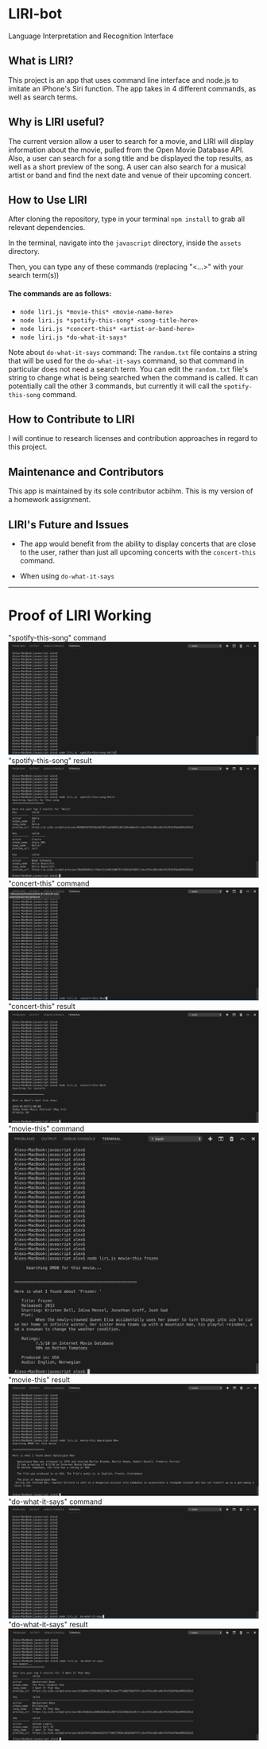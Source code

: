 # LIRI-bot

Language Interpretation and Recognition Interface

## What is LIRI?

This project is an app that uses command line interface and node.js to imitate an iPhone's Siri function. The app takes in 4 different commands, as well as search terms. 

## Why is LIRI useful?

The current version allow a user to search for a movie, and LIRI will display information about the movie, pulled from the Open Movie Database API. Also, a user can search for a song title and be displayed the top results, as well as a short preview of the song. A user can also search for a musical artist or band and find the next date and venue of their upcoming concert.

## How to Use LIRI

After cloning the repository, type in your terminal `npm install` to grab all relevant dependencies.

In the terminal, navigate into the `javascript` directory, inside the `assets` directory.

Then, you can type any of these commands (replacing "<...>" with your search term(s))

#### The commands are as follows: 
* `node liri.js *movie-this* <movie-name-here>`
* `node liri.js *spotify-this-song* <song-title-here>`
* `node liri.js *concert-this* <artist-or-band-here>`
* `node liri.js *do-what-it-says*`

Note about `do-what-it-says` command: The `random.txt` file contains a string that will be used for the `do-what-it-says` command, so that command in particular does not need a search term. You can edit the `random.txt` file's string to change what is being searched when the command is called. It can potentially call the other 3 commands, but currently it will call the `spotify-this-song` command.

## How to Contribute to LIRI

I will continue to research licenses and contribution approaches in regard to this project.

## Maintenance and Contributors

This app is maintained by its sole contributor acbihm. This is my version of a homework assignment. 

## LIRI's Future and Issues

* The app would benefit from the ability to display concerts that are close to the user, rather than just all upcoming concerts with the `concert-this` command. 

* When using `do-what-it-says`

____________________________________________________

# Proof of LIRI Working
"spotify-this-song" command
!["spotify-this-song" command](assets/images/spotify1.png)
"spotify-this-song" result
!["spotify-this-song" result](assets/images/spotify2.png)
"concert-this" command
!["concert-this" command](assets/images/concert1.png)
"concert-this" result
!["concert-this" result](assets/images/concert2.png)
"movie-this" command
!["movie-this" command](assets/images/movie1.png)
"movie-this" result
!["movie-this" result](assets/images/movie2.png)
"do-what-it-says" command
!["do-what-it-says" command](assets/images/random1.png)
"do-what-it-says" result
!["do-what-it-says" result](assets/images/random2.png)